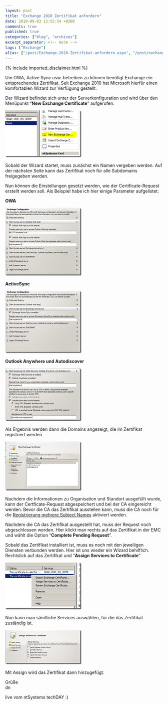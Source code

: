 ```yaml
---
layout: post
title: "Exchange 2010 Zertifikat anfordern"
date: 2010-09-03 13:55:54 +0200
comments: true
published: true
categories: ["blog", "archives"]
excerpt_separator: <!-- more -->
tags: ["Exchange"]
alias: ["/post/Exchange-2010-Zertifikat-anfordern.aspx", "/post/exchange-2010-zertifikat-anfordern.aspx"]
---
```

<!-- more -->
{% include imported_disclaimer.html %}
<p>Um OWA, Active Sync usw. betreiben zu können benötigt Exchange ein entsprechendes Zertifikat. Seit Exchange 2010 hat Microsoft hierfür einen komfortablen Wizard zur Verfügung gestellt.</p>  <p>Der Wizard befindet sich unter der Serverkonfiguration und wird über den Menüpunkt “<strong>New Exchange Certificate</strong>” aufgerufen.</p>  <p><a href="/assets/image_263.png"><img style="background-image: none; border-right-width: 0px; margin: 0px; padding-left: 0px; padding-right: 0px; display: inline; border-top-width: 0px; border-bottom-width: 0px; border-left-width: 0px; padding-top: 0px" title="image" border="0" alt="image" src="/assets/image_thumb_261.png" width="244" height="150" /></a></p>  <p>Sobald der Wizard startet, muss zunächst ein Namen vergeben werden. Auf der nächsten Seite kann das Zertifikat noch für alle Subdomains freigegeben werden.</p>  <p>Nun können die Einstellungen gesetzt werden, wie der Certificate-Request erstellt werden soll. Als Beispiel habe ich hier einige Parameter aufgelistet:</p>  <p><strong>OWA</strong></p>  <p><a href="/assets/image_264.png"><img style="background-image: none; border-right-width: 0px; margin: 0px; padding-left: 0px; padding-right: 0px; display: inline; border-top-width: 0px; border-bottom-width: 0px; border-left-width: 0px; padding-top: 0px" title="image" border="0" alt="image" src="/assets/image_thumb_262.png" width="244" height="217" /></a></p>  <p><strong>ActiveSync</strong></p>  <p><a href="/assets/image_265.png"><img style="background-image: none; border-right-width: 0px; margin: 0px; padding-left: 0px; padding-right: 0px; display: inline; border-top-width: 0px; border-bottom-width: 0px; border-left-width: 0px; padding-top: 0px" title="image" border="0" alt="image" src="/assets/image_thumb_263.png" width="244" height="199" /></a></p>  <p><strong>Outlook Anywhere und Autodiscover</strong></p>  <p><a href="/assets/image_266.png"><img style="background-image: none; border-right-width: 0px; margin: 0px; padding-left: 0px; padding-right: 0px; display: inline; border-top-width: 0px; border-bottom-width: 0px; border-left-width: 0px; padding-top: 0px" title="image" border="0" alt="image" src="/assets/image_thumb_264.png" width="244" height="169" /></a></p>  <p>Als Ergebnis werden dann die Domains angezeigt, die im Zertifikat registriert werden</p>  <p><a href="/assets/image_267.png"><img style="background-image: none; border-right-width: 0px; margin: 0px; padding-left: 0px; padding-right: 0px; display: inline; border-top-width: 0px; border-bottom-width: 0px; border-left-width: 0px; padding-top: 0px" title="image" border="0" alt="image" src="/assets/image_thumb_265.png" width="244" height="157" /></a></p>  <p>Nachdem die Informationen zu Organisation und Standort ausgefüllt wurde, kann der Certficate-Request abgespeichert und bei der CA eingereicht werden. Bevor die CA das Zertifikat ausstellen kann, muss die CA noch für die <a href="/post/Exchange-2010-SAN-Zertifikate28093Server-2008-PKI.aspx">Registrierung mehrere Subject Names</a> aktiviert werden.</p>  <p>Nachdem die CA das Zertifikat ausgestellt hat, muss der Request noch abgeschlossen werden. Hier klickt man rechts auf das Zertifikat in der EMC und wählt die Option “<strong>Complete Pending Request</strong>”.</p>  <p>Sobald das Zertifikat installiert ist, muss es noch mit den jeweiligen Diensten verbunden werden. Hier ist uns wieder ein Wizard behilflich. Rechtslick auf das Zertifikat und “<strong>Assign Services to Certificate</strong>”</p>  <p><a href="/assets/image_268.png"><img style="background-image: none; border-right-width: 0px; margin: 0px; padding-left: 0px; padding-right: 0px; display: inline; border-top-width: 0px; border-bottom-width: 0px; border-left-width: 0px; padding-top: 0px" title="image" border="0" alt="image" src="/assets/image_thumb_266.png" width="244" height="150" /></a></p>  <p>Nun kann man sämtliche Services auswählen, für die das Zertifikat zuständig ist.</p>  <p><a href="/assets/image_269.png"><img style="background-image: none; border-bottom: 0px; border-left: 0px; margin: 0px; padding-left: 0px; padding-right: 0px; display: inline; border-top: 0px; border-right: 0px; padding-top: 0px" title="image" border="0" alt="image" src="/assets/image_thumb_267.png" width="244" height="110" /></a></p>  <p>Mit Assign wird das Zertifikat dann hinzugefügt.</p>  <p>Grüße   <br />dn</p>  <p>live vom ntSystems techDAY :)</p>
